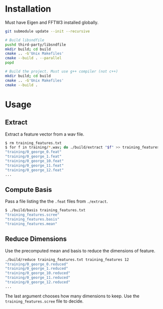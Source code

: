 # Installation

Must have Eigen and FFTW3 installed globally.

```bash
git submodule update --init --recursive

# Build libsndfile
pushd third-party/libsndfile
mkdir build; cd build
cmake .. -G'Unix Makefiles'
cmake --build . --parallel
popd

# Build the project. Must use g++ compiler (not c++)
mkdir build; cd build
cmake .. -G'Unix Makefiles'
cmake --build .
```

# Usage

## Extract

Extract a feature vector from a wav file.

```bash
$ rm training_features.txt
$ for f in training/*.wav; do ./build/extract "$f" >> training_features.txt; done
"training/0_george_0.feat"
"training/0_george_1.feat"
"training/0_george_10.feat"
"training/0_george_11.feat"
"training/0_george_12.feat"
...
```

## Compute Basis

Pass a file listing the the `.feat` files from `./extract`.

```bash
$ ./build/basis training_features.txt
"training_features.scree"
"training_features.basis"
"training_features.mean"
```

## Reduce Dimensions

Use the precomputed mean and basis to reduce the dimensions of feature.

```bash
./build/reduce training_features.txt training_features 12
"training/0_george_0.reduced"
"training/0_george_1.reduced"
"training/0_george_10.reduced"
"training/0_george_11.reduced"
"training/0_george_12.reduced"
...
```

The last argument chooses how many dimensions to keep. Use the `training_features.scree` file to decide.

